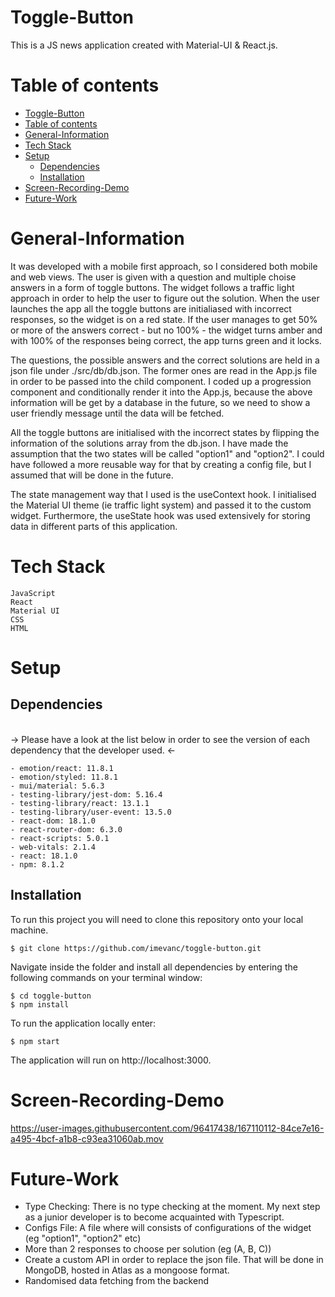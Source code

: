 # Toggle-Button

This is a JS news application created with Material-UI & React.js.

# Table of contents
- [Toggle-Button](#toggle-button)
- [Table of contents](#table-of-contents)
- [General-Information <a name="general-information"></a>](#general-information-)
- [Tech Stack <a name="tech-stack"></a>](#tech-stack-)
- [Setup <a name="setup"></a>](#setup-)
  - [Dependencies <a name="dependencies"></a>](#dependencies-)
  - [Installation <a name="Installation"></a>](#installation-)
- [Screen-Recording-Demo <a name="screen-recording-demo"></a>](#screen-recording-demo-)
- [Future-Work <a name="future-work"></a>](#future-work-)

# General-Information <a name="general-information"></a>

It was developed with a mobile first approach, so I considered both mobile and web views. The user is given with a question and multiple choise answers in a form of toggle buttons. The widget follows a traffic light approach in order to help the user to figure out the solution. When the user launches the app all the toggle buttons are initialiased with incorrect responses, so the widget is on a red state. If the user manages to get 50% or more of the answers correct - but no 100% - the widget turns amber and with 100% of the responses being correct, the app turns green and it locks.

The questions, the possible answers and the correct solutions are held in a json file under ./src/db/db.json. The former ones are read in the App.js file in order to be passed into the child component. I coded up a progression component and conditionally render it into the App.js, because the above information will be get by a database in the future, so we need to show a user friendly message until the data will be fetched.

All the toggle buttons are initialised with the incorrect states by flipping the information of the solutions array from the db.json. 
I have made the assumption that the two states will be called "option1" and "option2". I could have followed a more reusable way for that by creating a config file, but I assumed that will be done in the future. 

The state management way that I used is the useContext hook. I initialised the Material UI theme (ie traffic light system) and passed it to the custom widget. Furthermore, the useState hook was used extensively for storing data in different parts of this application.

# Tech Stack <a name="tech-stack"></a>

```
JavaScript
React
Material UI
CSS
HTML
```

# Setup <a name="setup"></a>

## Dependencies <a name="dependencies"></a>

<br> -> Please have a look at the list below in order to see the version of each dependency that the developer used. <-

```
- emotion/react: 11.8.1
- emotion/styled: 11.8.1
- mui/material: 5.6.3
- testing-library/jest-dom: 5.16.4
- testing-library/react: 13.1.1
- testing-library/user-event: 13.5.0
- react-dom: 18.1.0
- react-router-dom: 6.3.0
- react-scripts: 5.0.1
- web-vitals: 2.1.4
- react: 18.1.0
- npm: 8.1.2
```
## Installation <a name="Installation"></a>

To run this project you will need to clone this repository onto your local machine.

```
$ git clone https://github.com/imevanc/toggle-button.git
```

Navigate inside the folder and install all dependencies by entering the following commands on your terminal window:

```
$ cd toggle-button
$ npm install
```

To run the application locally enter:

```
$ npm start
```

The application will run on http://localhost:3000.

# Screen-Recording-Demo <a name="screen-recording-demo"></a>

https://user-images.githubusercontent.com/96417438/167110112-84ce7e16-a495-4bcf-a1b8-c93ea31060ab.mov


# Future-Work <a name="future-work"></a>

- Type Checking: There is no type checking at the moment. My next step as a junior developer is to become acquainted with Typescript.
- Configs File: A file where will consists of configurations of the widget (eg "option1", "option2" etc)
- More than 2 responses to choose per solution (eg (A, B, C))
- Create a custom API in order to replace the json file. That will be done in MongoDB, hosted in Atlas as a mongoose format.
- Randomised data fetching from the backend
